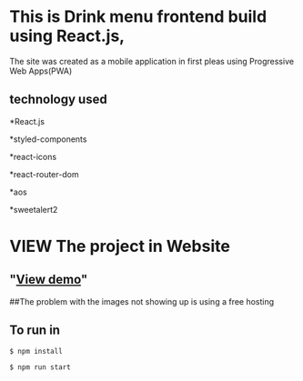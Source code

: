 # This is Drink menu frontend build using React.js,  

The site was created as a mobile application in first pleas using Progressive Web Apps(PWA)

## technology used

*React.js

*styled-components

*react-icons

*react-router-dom

*aos

*sweetalert2

# VIEW The project in Website

## "[View demo](https://drink-menu.netlify.app/)"
##The problem with the images not showing up is using a free hosting

## To run in 

```
$ npm install
```

```
$ npm run start
```





